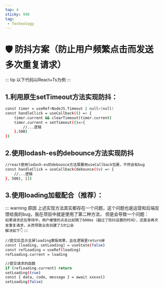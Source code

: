 ```yaml
---
top: 4
sticky: 998
tag:
 - Technology
---
```


# 🛡️ 防抖方案（防止用户频繁点击而发送多次重复请求）

::: tip
以下代码以React+Ts为例
:::

## 1.利用原生setTimeout方法实现防抖：
```sh
const timer = useRef<NodeJS.Timeout | null>(null)
const handleClick = useCallback(() => {
    timer.current && clearTimeout(timer.current)
    timer.current = setTimeout(()=>{
        //...逻辑
    },500)
})
```

## 2.使用lodash-es的debounce方法实现防抖
```sh
//react使用lodash-es的debounce方法需要用useCallback包裹，不然会有bug
const handleClick = useCallback(debounce((v) => {
    //...逻辑
}, 500), [])
```

## 3.使用loading加载配合（推荐）：
::: warning 原因
上述实现方法其实都存在一个问题，这个问题也是运营和后端反馈给我的bug，我在项目中就是使用了第二种方法，
但是会导致一个问题：  
`如果请求还在等待中，用户缓慢的点击比如隔了600ms（越过了防抖设置的时间），还是会再次发重复请求，从而导致业务创建了3次公会`  
`解决如下👇`
:::
```sh
//提交后显示全屏loading蒙版效果，且在逻辑里return掉
const [loading, setLoading] = useState(false)
const refLoading = useRef(loading)
refLoading.current = loading

//提交请求的函数
if (refLoading.current) return
setLoading(true)
const { data, code, message } = await xxxxx()
setLoading(false)
```